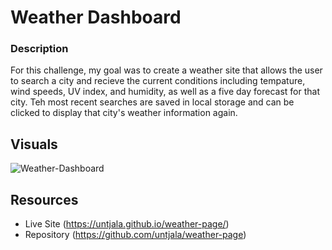 # Weather Dashboard
### Description
For this challenge, my goal was to create a weather site that allows the user to search a city and recieve the current conditions including tempature, wind speeds, UV index, and humidity, as well as a five day forecast for that city. Teh most recent searches are saved in local storage and can be clicked to display that city's weather information again.
## Visuals 
 ![Weather-Dashboard](Assets/Code-Quiz.png)
  ## Resources 
 * Live Site (https://untjala.github.io/weather-page/)
 * Repository (https://github.com/untjala/weather-page)